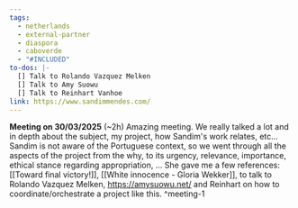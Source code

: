 ```yaml
---
tags:
  - netherlands
  - external-partner
  - diaspora
  - caboverde
  - "#INCLUDED"
to-dos: |-
  [] Talk to Rolando Vazquez Melken
  [] Talk to Amy Suowu
  [] Talk to Reinhart Vanhoe
link: https://www.sandimmendes.com/
---
```

**Meeting on 30/03/2025** (~2h)
Amazing meeting. We really talked a lot and in depth about the subject, my project, how Sandim's work relates, etc... Sandim is not aware of the Portuguese context, so we went through all the aspects of the project from the why, to its urgency, relevance, importance, ethical stance regarding appropriation, ... She gave me a few references: [[Toward final victory!]], [[White innocence - Gloria Wekker]], to talk to Rolando Vazquez Melken, https://amysuowu.net/  and Reinhart on how to coordinate/orchestrate a project like this. ^meeting-1



